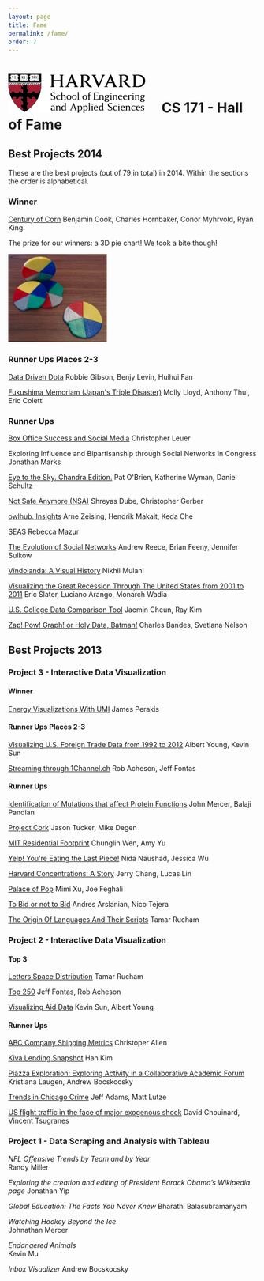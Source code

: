 ```yaml
---
layout: page
title: Fame
permalink: /fame/
order: 7
---
```


# ![](i/seas.png) &nbsp; &nbsp; CS 171 - Hall of Fame

## Best Projects 2014

These are the best projects (out of 79 in total) in 2014. Within the sections the order is alphabetical. 

### Winner

[Century of Corn](http://jbencook.github.io/cs171-ag-viz/) 
Benjamin Cook, Charles Hornbaker, Conor Myhrvold, Ryan King. 

The prize for our winners: a 3D pie chart! We took a bite though! 

![](i/pie.jpg)

### Runner Ups Places 2-3

[Data Driven Dota](http://d2dota.com/)
Robbie Gibson, Benjy Levin, Huihui Fan

[Fukushima Memoriam (Japan's Triple Disaster)](http://beta.fukushimajapan.org/website.html)
Molly Lloyd, Anthony Thul, Eric Coletti


### Runner Ups

[Box Office Success and Social Media](http://cleuer.github.io/BoxOfficeSuccess)
Christopher Leuer

Exploring Influence and Bipartisanship through Social Networks in Congress
Jonathan Marks

[Eye to the Sky. Chandra Edition.](http://chandra.phptime.biz/)
Pat O'Brien, Katherine Wyman, Daniel Schultz

[Not Safe Anymore (NSA)](http://notsafeanymo.appspot.com/) 
Shreyas Dube, Christopher Gerber

[owlhub. Insights](http://insights.owlhub.co/) 
Arne Zeising, Hendrik Makait, Keda Che

[SEAS](http://theredsetter.com/cs171)
Rebecca Mazur

[The Evolution of Social Networks](http://people.fas.harvard.edu/~reece/171/seenet/#)
Andrew Reece, Brian Feeny, Jennifer Sulkow

[Vindolanda: A Visual History](http://nmulani.github.io/cs171-finalproject-mulani-nikhil/)
Nikhil Mulani

[Visualizing the Great Recession Through The United States from 2001 to 2011](http://monarchjhaveri.github.io/GreatRecession/)
Eric Slater, Luciano Arango, Monarch Wadia

[U.S. College Data Comparison Tool](http://cheunjm.github.io/cs171-project-jcheun-rkim/)
Jaemin Cheun, Ray Kim

[Zap! Pow! Graph! or Holy Data, Batman!](http://www.somervillain.com/heroes.html)
Charles Bandes, Svetlana Nelson


## Best Projects 2013

### Project 3 - Interactive Data Visualization

#### Winner

[Energy Visualizations With UMI](https://googledrive.com/host/0B956l87SY0KpRUdrX19TUDhXb1U/index.html)
James Perakis

#### Runner Ups Places 2-3

[Visualizing U.S. Foreign Trade Data from 1992 to 2012](https://googledrive.com/host/0B6YljmV-VTJZWlU4RU1hNUJOQzQ/index.html)
Albert Young, Kevin Sun

[Streaming through 1Channel.ch](https://googledrive.com/host/0B2kv7wOF5KquclBsZXlUR1hCNms/index.html)
Rob Acheson, Jeff Fontas

#### Runner Ups

[Identification of Mutations that affect Protein Functions](http://mu-8.com) 
John Mercer, Balaji Pandian

[Project Cork](http://www.mdegen.com/vis/project3/)
Jason Tucker, Mike Degen

[MIT Residential Footprint](http://www.youtube.com/watch?v=9-vI6AJ32fg)
Chunglin Wen, Amy Yu	

[Yelp!  You're Eating the Last Piece!](https://googledrive.com/host/0BxQ-p75D6EQocXFNX0RsTllCb2c/index.html)
Nida Naushad, Jessica Wu	

[Harvard Concentrations: A Story](https://googledrive.com/host/0BxV_WlGqTmvrdWlGMkd0SlR5VGs/newsite.html)
Jerry Chang, Lucas Lin

[Palace of Pop](https://drive.google.com/#folders/0B0-77KpORMJfdHVXckZWX1diSm8)
Mimi Xu, Joe Feghali

[To Bid or not to Bid](https://googledrive.com/host/0B4EHwxTGz454clhUTVQ5MnF4LTA/index.html)
Andres Arslanian, Nico Tejera

[The Origin Of Languages And Their Scripts](https://googledrive.com/host/0B3_yWG2n9ZTeOFdMeTBLeEV0dGM/index.html)
Tamar Rucham


### Project 2 - Interactive Data Visualization

#### Top 3

[Letters Space Distribution](https://googledrive.com/host/0B3_yWG2n9ZTeQ005U1J6VlNHNEE/index.html)
Tamar Rucham	

[Top 250](https://googledrive.com/host/0B2kv7wOF5KqubjN3S0hrbDlaM3M/index.html)
Jeff Fontas, Rob Acheson

[Visualizing Aid Data](https://googledrive.com/host/0B6YljmV-VTJZcElIUWlVZGIzTmM/index.html)
Kevin Sun, Albert Young	

#### Runner Ups

[ABC Company Shipping Metrics](https://googledrive.com/host/0BxAaipGDJ-i1cm5GOWhBMWc5cW8/index.html)
Christoper Allen	



[Kiva Lending Snapshot](https://googledrive.com/host/0B1CM-5XAmSFbWW9NQjFDX1N6Zk0/index.html)
Han Kim

[Piazza Exploration: Exploring Activity in a Collaborative Academic Forum](http://www.youtube.com/watch?v=-3snk6_zNaE&feature=youtu.be)
Kristiana Laugen, Andrew Bocskocsky

[Trends in Chicago Crime](http://cs171.chemicalkungfu.com/)
Jeff Adams, Matt Lutze	

[US flight traffic in the face of major exogenous shock](http://www.youtube.com/watch?v=jfv84OyrZxc)
David Chouinard, Vincent Tsugranes	 



### Project 1 - Data Scraping and Analysis with Tableau

*NFL Offensive Trends by Team and by Year*	
Randy Miller

*Exploring the creation and editing of President Barack Obama’s  Wikipedia page*
Jonathan Yip

*Global Education: The Facts You Never Knew*
Bharathi Balasubramanyam

*Watching Hockey Beyond the Ice*	
Johnathan Mercer

*Endangered Animals*	
Kevin Mu

*Inbox Visualizer*
Andrew Bocskocsky

